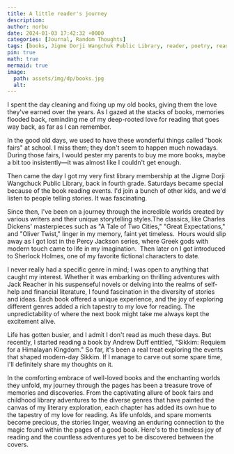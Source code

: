 ```yaml
---
title: A little reader's journey
description: 
author: norbu
date: 2024-01-03 17:42:32 +0000
categories: [Journal, Random Thoughts]
tags: [books, Jigme Dorji Wangchuk Public Library, reader, poetry, reading]
pin: true
math: true
mermaid: true
image:
  path: assets/img/dp/books.jpg
  alt: 
---
```

<!-- wp:paragraph -->
<p>I spent the day cleaning and fixing up my old books, giving them the love they've earned over the years. As I gazed at the stacks of books, memories flooded back, reminding me of my deep-rooted love for reading that goes way back, as far as I can remember.&nbsp;</p>
<!-- /wp:paragraph -->

<!-- wp:paragraph -->
<p>In the good old days, we used to have these wonderful things called "book fairs" at school. I miss them; they don't seem to happen much nowadays. During those fairs, I would pester my parents to buy me more books, maybe a bit too insistently—it was almost like I couldn't get enough.</p>
<!-- /wp:paragraph -->

<!-- wp:paragraph -->
<p>Then came the day I got my very first library membership at the Jigme Dorji Wangchuck Public Library, back in fourth grade. Saturdays became special because of the book reading events. I'd join a bunch of other kids, and we'd listen to people telling stories. It was fascinating.</p>
<!-- /wp:paragraph -->

<!-- wp:paragraph -->
<p>Since then, I've been on a journey through the incredible worlds created by various writers and their unique storytelling styles.The classics, like Charles Dickens' masterpieces such as "A Tale of Two Cities," "Great Expectations," and "Oliver Twist," linger in my memory, faint yet timeless.&nbsp; Hours would slip away as I got lost in the Percy Jackson series, where Greek gods with modern touch came to life in my imagination.&nbsp; Then later on I got introduced to Sherlock Holmes, one of my favorite fictional characters to date.</p>
<!-- /wp:paragraph -->

<!-- wp:paragraph -->
<p>I never really had a specific genre in mind; I was open to anything that caught my interest. Whether it was embarking on thrilling adventures with Jack Reacher in his suspenseful novels or delving into the realms of self-help and financial literature, I found fascination in the diversity of stories and ideas. Each book offered a unique experience, and the joy of exploring different genres added a rich tapestry to my love for reading. The unpredictability of where the next book might take me always kept the excitement alive.</p>
<!-- /wp:paragraph -->

<!-- wp:paragraph -->
<p>Life has gotten busier, and I admit I don't read as much these days. But recently, I started reading a book by Andrew Duff entitled, "Sikkim: Requiem for a Himalayan Kingdom." So far, it's been a real treat exploring the events that shaped modern-day Sikkim. If I manage to carve out some spare time, I'll definitely share my thoughts on it.</p>
<!-- /wp:paragraph -->

<!-- wp:paragraph -->
<p>In the comforting embrace of well-loved books and the enchanting worlds they unfold, my journey through the pages has been a treasure trove of memories and discoveries. From the captivating allure of book fairs and childhood library adventures to the diverse genres that have painted the canvas of my literary exploration, each chapter has added its own hue to the tapestry of my love for reading. As life unfolds, and spare moments become precious, the stories linger, weaving an enduring connection to the magic found within the pages of a good book. Here's to the timeless joy of reading and the countless adventures yet to be discovered between the covers.</p>
<!-- /wp:paragraph -->
